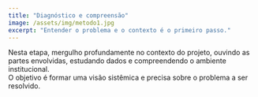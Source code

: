 ```yaml
---
title: "Diagnóstico e compreensão"
image: /assets/img/metodo1.jpg
excerpt: "Entender o problema e o contexto é o primeiro passo."
---
```


Nesta etapa, mergulho profundamente no contexto do projeto, ouvindo as partes envolvidas, estudando dados e compreendendo o ambiente institucional.  
O objetivo é formar uma visão sistêmica e precisa sobre o problema a ser resolvido.
